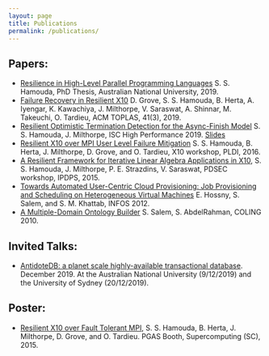 ```yaml
---
layout: page
title: Publications
permalink: /publications/
---
```

## Papers:
- [Resilience in High-Level Parallel Programming Languages](https://openresearch-repository.anu.edu.au/handle/1885/164137) S. S. Hamouda, PhD Thesis, Australian National University, 2019.
- [Failure Recovery in Resilient X10](https://dl.acm.org/citation.cfm?id=3332372) D. Grove, S. S. Hamouda, B. Herta, A. Iyengar, K. Kawachiya, J. Milthorpe, V. Saraswat, A. Shinnar, M. Takeuchi, O. Tardieu, ACM TOPLAS, 41(3), 2019.
- [Resilient Optimistic Termination Detection for the Async-Finish Model](papers/Hamouda2019_ISC_HPC.pdf) S. S. Hamouda, J. Milthorpe, ISC High Performance 2019. [Slides](papers/ISC19_OptFinish_Pres.pdf)
- [Resilient X10 over MPI User Level Failure Mitigation](https://dl.acm.org/citation.cfm?id=2931030) S. S. Hamouda, B. Herta, J. Milthorpe, D. Grove, and O. Tardieu, X10 workshop, PLDI, 2016.
- [A Resilient Framework for Iterative Linear Algebra Applications in X10](http://ieeexplore.ieee.org/abstract/document/7284416/), S. S. Hamouda, J. Milthorpe, P. E. Strazdins, V. Saraswat, PDSEC workshop, IPDPS, 2015.
- [Towards Automated User-Centric Cloud Provisioning: Job Provisioning and Scheduling on Heterogeneous Virtual Machines](http://ieeexplore.ieee.org/abstract/document/6236557/) E. Hossny, S. Salem, and S. M. Khattab, INFOS 2012.
- [A Multiple-Domain Ontology Builder](https://dl.acm.org/citation.cfm?id=1873890) S. Salem, S. AbdelRahman, COLING 2010.


## Invited Talks:
- [AntidoteDB: a planet scale highly-available transactional database](pres/AntidoteDB_Australia.pdf). December 2019. At the Australian National University (9/12/2019) and the University of Sydney (20/12/2019).

## Poster:
- [Resilient X10 over Fault Tolerant MPI](papers/X10_PGAS_Poster_SC15.pdf), S. S. Hamouda, B. Herta, J. Milthorpe, D. Grove, and O. Tardieu. PGAS Booth, Supercomputing (SC), 2015.


